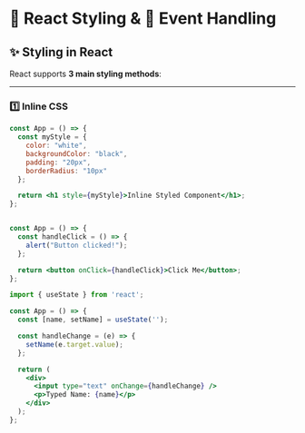 # 🎨 React Styling & 🎯 Event Handling

## ✨ Styling in React

React supports **3 main styling methods**:

---

### 1️⃣ Inline CSS

```jsx
const App = () => {
  const myStyle = {
    color: "white",
    backgroundColor: "black",
    padding: "20px",
    borderRadius: "10px"
  };

  return <h1 style={myStyle}>Inline Styled Component</h1>;
};


const App = () => {
  const handleClick = () => {
    alert("Button clicked!");
  };

  return <button onClick={handleClick}>Click Me</button>;
};

import { useState } from 'react';

const App = () => {
  const [name, setName] = useState('');

  const handleChange = (e) => {
    setName(e.target.value);
  };

  return (
    <div>
      <input type="text" onChange={handleChange} />
      <p>Typed Name: {name}</p>
    </div>
  );
};
